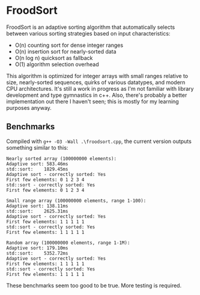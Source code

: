 # FroodSort
FroodSort is an adaptive sorting algorithm that automatically selects between various sorting strategies based on input characteristics:

* O(n) counting sort for dense integer ranges
* O(n) insertion sort for nearly-sorted data
* O(n log n) quicksort as fallback
* O(1) algorithm selection overhead

This algorithm is optimized for integer arrays with small ranges relative to size, nearly-sorted sequences, quirks of various datatypes, and modern CPU architectures. It's still a work in progress as I'm not familiar with library development and type gymnastics in c++. Also, there's probably a better implementation out there I haven't seen; this is mostly for my learning purposes anyway.

## Benchmarks

Compiled with `g++ -O3 -Wall .\froodsort.cpp`, the current version outputs something similar to this:

```
Nearly sorted array (100000000 elements):
Adaptive sort: 583.46ms
std::sort:    1829.45ms
Adaptive sort - correctly sorted: Yes
First few elements: 0 1 2 3 4
std::sort - correctly sorted: Yes
First few elements: 0 1 2 3 4

Small range array (100000000 elements, range 1-100):
Adaptive sort: 138.11ms
std::sort:    2625.31ms
Adaptive sort - correctly sorted: Yes
First few elements: 1 1 1 1 1
std::sort - correctly sorted: Yes
First few elements: 1 1 1 1 1

Random array (100000000 elements, range 1-1M):
Adaptive sort: 179.10ms
std::sort:    5352.72ms
Adaptive sort - correctly sorted: Yes
First few elements: 1 1 1 1 1
std::sort - correctly sorted: Yes
First few elements: 1 1 1 1 1
```

These benchmarks seem too good to be true. More testing is required.
